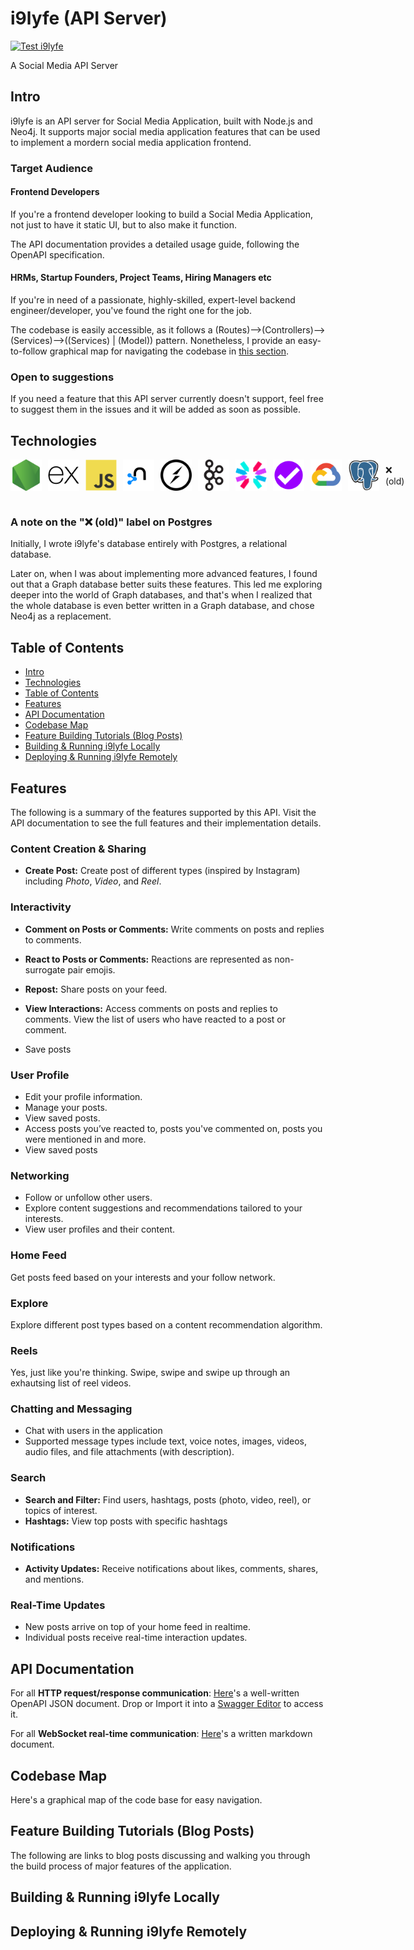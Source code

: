 # i9lyfe (API Server)

[![Test i9lyfe](https://github.com/the-real-i9/i9lyfe-server/actions/workflows/test.yml/badge.svg)](https://github.com/the-real-i9/i9lyfe-server/actions/workflows/test.yml)

A Social Media API Server

## Intro

i9lyfe is an API server for Social Media Application, built with Node.js and Neo4j. It supports major social media application features that can be used to implement a mordern social media application frontend.

### Target Audience

#### Frontend Developers

If you're a frontend developer looking to build a Social Media Application, not just to have it static UI, but to also make it function.

The API documentation provides a detailed usage guide, following the OpenAPI specification.

#### HRMs, Startup Founders, Project Teams, Hiring Managers etc

If you're in need of a passionate, highly-skilled, expert-level backend engineer/developer, you've found the right one for the job.

The codebase is easily accessible, as it follows a (Routes)-->(Controllers)-->(Services)-->((Services) | (Model)) pattern. Nonetheless, I provide an easy-to-follow graphical map for navigating the codebase in [this section](#codebase-map).

### Open to suggestions

If you need a feature that this API server currently doesn't support, feel free to suggest them in the issues and it will be added as soon as possible.

## Technologies

<div style="display: flex; align-items: center;">
<img style="margin-right: 10px" alt="nodejs" width="50" src="./attachments/tech-icons/nodejs-original.svg" />
<img style="margin-right: 10px" alt="express" width="50" src="./attachments/tech-icons/express-original.svg" />
<img style="margin-right: 10px" alt="javascript" width="50" src="./attachments/tech-icons/javascript-original.svg" />
<img style="margin-right: 10px" alt="neo4j" width="50" src="./attachments/tech-icons/neo4j-original.svg" />
<img style="margin-right: 10px" alt="socket.io" width="50" src="./attachments/tech-icons/socketio-original.svg" />
<img style="margin-right: 10px" alt="apachekafka" width="50" src="./attachments/tech-icons/apachekafka-original.svg" />
<img style="margin-right: 10px" alt="javascript" width="50" src="./attachments/tech-icons/jwt.svg" />
<img style="margin-right: 10px" alt="javascript" width="50" src="./attachments/tech-icons/express-validator.svg" />
<img style="margin-right: 10px" alt="googlecloud" width="50" src="./attachments/tech-icons/googlecloud-original.svg" />
<img style="margin-right: 10px; alt="postgresql" width="50" src="./attachments/tech-icons/postgresql-original.svg" /> ❌ (old)
</div>
<br>

### A note on the "❌ (old)" label on Postgres

Initially, I wrote i9lyfe's database entirely with Postgres, a relational database.

Later on, when I was about implementing more advanced features, I found out that a Graph database better suits these features. This led me exploring deeper into the world of Graph databases, and that's when I realized that the whole database is even better written in a Graph database, and chose Neo4j as a replacement.

## Table of Contents

- [Intro](#intro)
- [Technologies](#technologies)
- [Table of Contents](#table-of-contents)
- [Features](#features)
- [API Documentation](#api-documentation)
- [Codebase Map](#codebase-map)
- [Feature Building Tutorials (Blog Posts)](#feature-building-tutorials-blog-posts)
- [Building & Running i9lyfe Locally](#building--running-i9lyfe-locally)
- [Deploying & Running i9lyfe Remotely](#deploying--running-i9lyfe-remotely)

## Features

The following is a summary of the features supported by this API. Visit the API documentation to see the full features and their implementation details.

### Content Creation & Sharing

- **Create Post:** Create post of different types (inspired by Instagram) including *Photo*, *Video*, and *Reel*.

### Interactivity

- **Comment on Posts or Comments:** Write comments on posts and replies to comments.

- **React to Posts or Comments:** Reactions are represented as non-surrogate pair emojis.  
- **Repost:** Share posts on your feed.  
- **View Interactions:** Access comments on posts and replies to comments. View the list of users who have reacted to a post or comment.
- Save posts

### User Profile

- Edit your profile information.  
- Manage your posts.
- View saved posts.  
- Access posts you’ve reacted to, posts you've commented on, posts you were mentioned in and more.
- View saved posts

### Networking

- Follow or unfollow other users.  
- Explore content suggestions and recommendations tailored to your interests.  
- View user profiles and their content.

### Home Feed

Get posts feed based on your interests and your follow network.

### Explore

Explore different post types based on a content recommendation algorithm.

### Reels

Yes, just like you're thinking. Swipe, swipe and swipe up through an exhautsing list of reel videos.

### Chatting and Messaging

- Chat with users in the application
- Supported message types include text, voice notes, images, videos, audio files, and file attachments (with description).

### Search

- **Search and Filter:** Find users, hashtags, posts (photo, video, reel), or topics of interest.  
- **Hashtags:** View top posts with specific hashtags

### Notifications

- **Activity Updates:** Receive notifications about likes, comments, shares, and mentions.

### Real-Time Updates

- New posts arrive on top of your home feed in realtime.
- Individual posts receive real-time interaction updates.

## API Documentation

For all **HTTP request/response communication**: [Here](./apidoc/openapi.json)'s a well-written OpenAPI JSON document. Drop or Import it into a [Swagger Editor](https://editor.swagger.io/?_gl=1*1numedn*_gcl_au*MTUxNDUxNjEuMTc0MjY1MTg5Nw..) to access it.

For all **WebSocket real-time communication**: [Here](./apidoc/websocketsapi.md)'s a written markdown document.

## Codebase Map

Here's a graphical map of the code base for easy navigation.

## Feature Building Tutorials (Blog Posts)

The following are links to blog posts discussing and walking you through the build process of major features of the application.

## Building & Running i9lyfe Locally

## Deploying & Running i9lyfe Remotely

